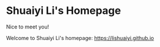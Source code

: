 # Shuaiyi Li's Homepage
Nice to meet you!

Welcome to Shuaiyi Li's homepage: https://lishuaiyi.github.io

